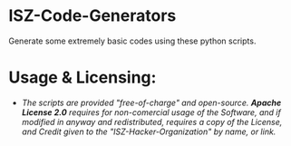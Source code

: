# ISZ-Code-Generators
Generate some extremely basic codes using these python scripts.














# Usage & Licensing:
- *The scripts are provided "free-of-charge" and open-source.* ***Apache License 2.0*** *requires for non-comercial usage of the Software, and if modified in anyway and redistributed, requires a copy of the License, and Credit given to the "ISZ-Hacker-Organization" by name, or link.*
